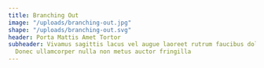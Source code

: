 ```yaml
---
title: Branching Out
image: "/uploads/branching-out.jpg"
shape: "/uploads/branching-out.svg"
header: Porta Mattis Amet Tortor
subheader: Vivamus sagittis lacus vel augue laoreet rutrum faucibus dolor auctor.
  Donec ullamcorper nulla non metus auctor fringilla
---
```


